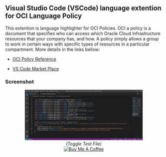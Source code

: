 ## Visual Studio Code (VSCode) language extention for  OCI Language Policy

This extention is language highlighter for OCI Policies. OCI a policy is a document that specifies who can access which Oracle Cloud Infrastructure resources that your company has, and how. A policy simply allows a group  to work in certain ways with specific types of resources  in a particular compartment. More details in the links bellow:

* [OCI Policy Reference][ocilnk]

* [VS Code Market Place][vscodelnk]

### Screenshot
<p align=center>
<img src="images/screenshot.png" width=75%>
<br/><em>(Toggle Test File)</em><br>
<a href="https://www.buymeacoffee.com/joaofelipes" target="_blank"><img src="https://cdn.buymeacoffee.com/buttons/default-orange.png" alt="Buy Me A Coffee" height="41" width="174"></a>
</p>

[vscodelnk]: <https://marketplace.visualstudio.com/items?itemName=joaofelipes.oci-policy-language&ssr=false#overview>
[ocilnk]: <https://marketplace.visualstudio.com/items?itemName=joaofelipes.oci-policy-language&ssr=false#overview>